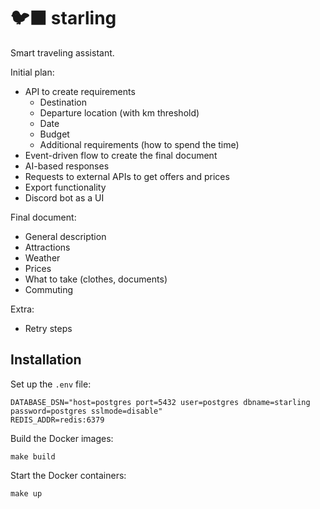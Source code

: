 # 🐦‍⬛ starling

Smart traveling assistant.

Initial plan:

- API to create requirements
  - Destination
  - Departure location (with km threshold)
  - Date
  - Budget
  - Additional requirements (how to spend the time)
- Event-driven flow to create the final document
- AI-based responses
- Requests to external APIs to get offers and prices
- Export functionality
- Discord bot as a UI

Final document:

- General description
- Attractions
- Weather
- Prices
- What to take (clothes, documents)
- Commuting

Extra:

- Retry steps

## Installation

Set up the `.env` file:

```
DATABASE_DSN="host=postgres port=5432 user=postgres dbname=starling password=postgres sslmode=disable"
REDIS_ADDR=redis:6379
```

Build the Docker images:

```
make build
```

Start the Docker containers:

```
make up
```
